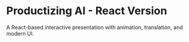 # Productizing AI - React Version

A React-based interactive presentation with animation, translation, and modern UI.
